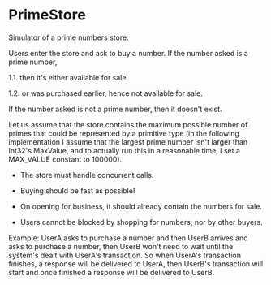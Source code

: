 PrimeStore
==========

Simulator of a prime numbers store.

Users enter the store and ask to buy a number.
If the number asked is a prime number,

1.1. then it's either available for sale

1.2. or was purchased earlier, hence not available for sale.

If the number asked is not a prime number, then it doesn't exist.



Let us assume that the store contains the maximum possible number of primes
that could be represented by a primitive type
(in the following implementation I assume that the largest prime number isn't larger than
Int32's MaxValue, and to actually run this in a reasonable time, I set a MAX_VALUE constant to 100000).


- The store must handle concurrent calls.

- Buying should be fast as possible!

- On opening for business, it should already contain the numbers for sale.

- Users cannot be blocked by shopping for numbers, nor by other buyers.


Example: UserA asks to purchase a number and then UserB arrives and asks to purchase a number,
then UserB won't need to wait until the system's dealt with UserA's transaction.
So when UserA's transaction finishes, a response will be delivered to UserA,
then UserB's transaction will start and once finished a response will be delivered to UserB.
